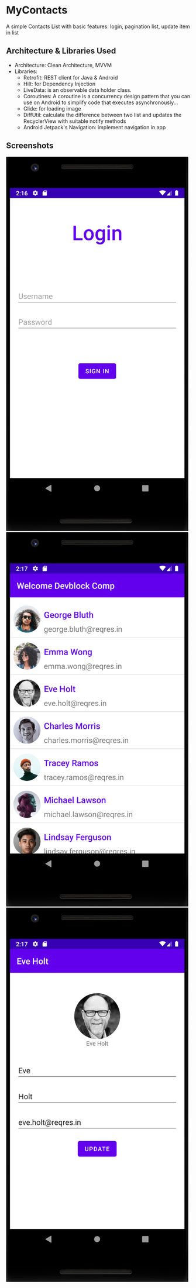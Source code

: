 MyContacts
=================
A simple Contacts List with basic features: login, pagination list, update item in list

Architecture & Libraries Used
--------------

- Architecture: Clean Architecture, MVVM
- Libraries:
    * Retrofit: REST client for Java & Android
    * Hilt: for Dependency Injection
    * LiveData: is an observable data holder class.
    * Coroutines:  A coroutine is a concurrency design pattern that you can use on Android to
      simplify code that executes asynchronously...
    * Glide: for loading image
    * DiffUtil: calculate the difference between two list and updates the RecyclerView with
    suitable notify methods
    * Android Jetpack's Navigation: implement navigation in app

Screenshots
-----------

![Search users screen](screenshots/login_screen.png "A simple login screen")
![Search users screen](screenshots/contact_list_screen.png "A list of contacts")
![Contact detail](screenshots/edit_contact_screen.png "Details of contact")

